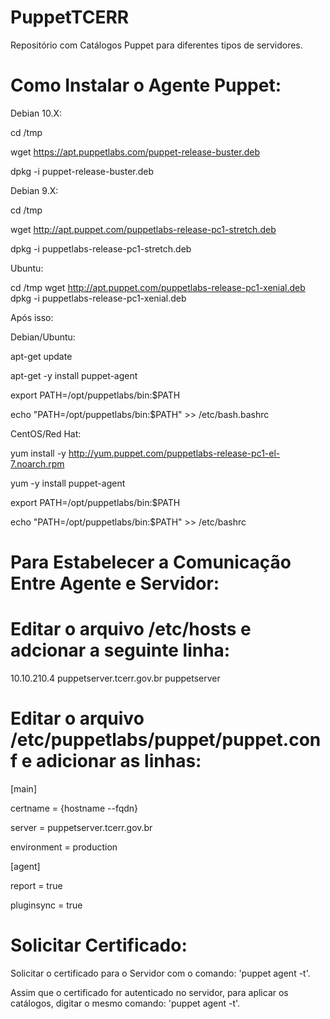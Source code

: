 #  PuppetTCERR
Repositório com Catálogos Puppet para diferentes tipos de servidores.

# Como Instalar o Agente Puppet:

Debian 10.X:

cd /tmp

wget https://apt.puppetlabs.com/puppet-release-buster.deb

dpkg -i puppet-release-buster.deb


Debian 9.X:

cd /tmp

wget http://apt.puppet.com/puppetlabs-release-pc1-stretch.deb

dpkg -i puppetlabs-release-pc1-stretch.deb


Ubuntu:

cd /tmp
wget http://apt.puppet.com/puppetlabs-release-pc1-xenial.deb
dpkg -i puppetlabs-release-pc1-xenial.deb

Após isso:

Debian/Ubuntu:

apt-get update

apt-get -y install puppet-agent

export PATH=/opt/puppetlabs/bin:$PATH

echo "PATH=/opt/puppetlabs/bin:$PATH" >> /etc/bash.bashrc


CentOS/Red Hat:

yum install -y http://yum.puppet.com/puppetlabs-release-pc1-el-7.noarch.rpm

yum -y install puppet-agent

export PATH=/opt/puppetlabs/bin:$PATH

echo "PATH=/opt/puppetlabs/bin:$PATH" >> /etc/bashrc


# Para Estabelecer a Comunicação Entre Agente e Servidor:


# Editar o arquivo /etc/hosts e adcionar a seguinte linha:

10.10.210.4     puppetserver.tcerr.gov.br puppetserver


# Editar o arquivo /etc/puppetlabs/puppet/puppet.conf e adicionar as linhas:

[main]

certname = {hostname --fqdn}

server = puppetserver.tcerr.gov.br

environment = production

[agent]

report = true

pluginsync = true


# Solicitar Certificado:

Solicitar o certificado para o Servidor com o comando: 'puppet agent -t'.

Assim que o certificado for autenticado no servidor, para aplicar os catálogos, digitar o mesmo comando: 'puppet agent -t'.
